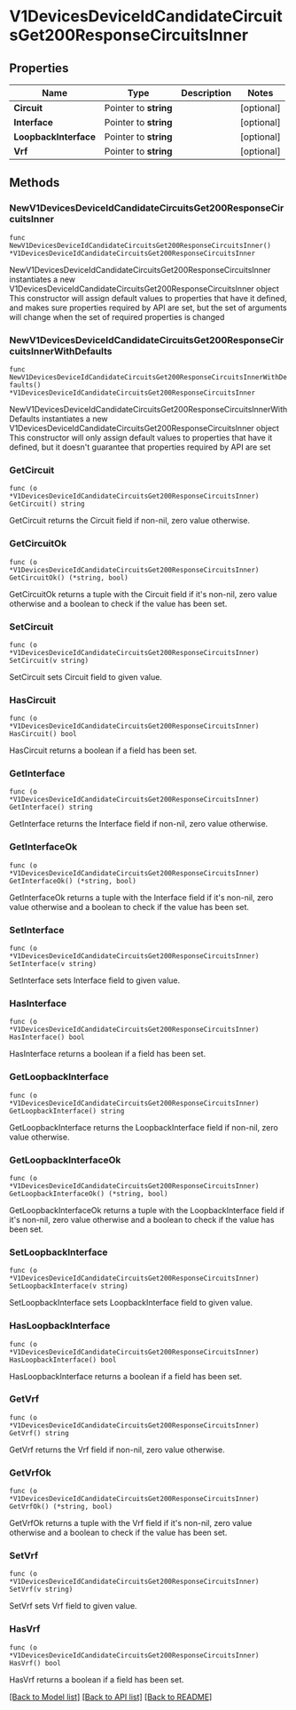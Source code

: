 # V1DevicesDeviceIdCandidateCircuitsGet200ResponseCircuitsInner

## Properties

Name | Type | Description | Notes
------------ | ------------- | ------------- | -------------
**Circuit** | Pointer to **string** |  | [optional] 
**Interface** | Pointer to **string** |  | [optional] 
**LoopbackInterface** | Pointer to **string** |  | [optional] 
**Vrf** | Pointer to **string** |  | [optional] 

## Methods

### NewV1DevicesDeviceIdCandidateCircuitsGet200ResponseCircuitsInner

`func NewV1DevicesDeviceIdCandidateCircuitsGet200ResponseCircuitsInner() *V1DevicesDeviceIdCandidateCircuitsGet200ResponseCircuitsInner`

NewV1DevicesDeviceIdCandidateCircuitsGet200ResponseCircuitsInner instantiates a new V1DevicesDeviceIdCandidateCircuitsGet200ResponseCircuitsInner object
This constructor will assign default values to properties that have it defined,
and makes sure properties required by API are set, but the set of arguments
will change when the set of required properties is changed

### NewV1DevicesDeviceIdCandidateCircuitsGet200ResponseCircuitsInnerWithDefaults

`func NewV1DevicesDeviceIdCandidateCircuitsGet200ResponseCircuitsInnerWithDefaults() *V1DevicesDeviceIdCandidateCircuitsGet200ResponseCircuitsInner`

NewV1DevicesDeviceIdCandidateCircuitsGet200ResponseCircuitsInnerWithDefaults instantiates a new V1DevicesDeviceIdCandidateCircuitsGet200ResponseCircuitsInner object
This constructor will only assign default values to properties that have it defined,
but it doesn't guarantee that properties required by API are set

### GetCircuit

`func (o *V1DevicesDeviceIdCandidateCircuitsGet200ResponseCircuitsInner) GetCircuit() string`

GetCircuit returns the Circuit field if non-nil, zero value otherwise.

### GetCircuitOk

`func (o *V1DevicesDeviceIdCandidateCircuitsGet200ResponseCircuitsInner) GetCircuitOk() (*string, bool)`

GetCircuitOk returns a tuple with the Circuit field if it's non-nil, zero value otherwise
and a boolean to check if the value has been set.

### SetCircuit

`func (o *V1DevicesDeviceIdCandidateCircuitsGet200ResponseCircuitsInner) SetCircuit(v string)`

SetCircuit sets Circuit field to given value.

### HasCircuit

`func (o *V1DevicesDeviceIdCandidateCircuitsGet200ResponseCircuitsInner) HasCircuit() bool`

HasCircuit returns a boolean if a field has been set.

### GetInterface

`func (o *V1DevicesDeviceIdCandidateCircuitsGet200ResponseCircuitsInner) GetInterface() string`

GetInterface returns the Interface field if non-nil, zero value otherwise.

### GetInterfaceOk

`func (o *V1DevicesDeviceIdCandidateCircuitsGet200ResponseCircuitsInner) GetInterfaceOk() (*string, bool)`

GetInterfaceOk returns a tuple with the Interface field if it's non-nil, zero value otherwise
and a boolean to check if the value has been set.

### SetInterface

`func (o *V1DevicesDeviceIdCandidateCircuitsGet200ResponseCircuitsInner) SetInterface(v string)`

SetInterface sets Interface field to given value.

### HasInterface

`func (o *V1DevicesDeviceIdCandidateCircuitsGet200ResponseCircuitsInner) HasInterface() bool`

HasInterface returns a boolean if a field has been set.

### GetLoopbackInterface

`func (o *V1DevicesDeviceIdCandidateCircuitsGet200ResponseCircuitsInner) GetLoopbackInterface() string`

GetLoopbackInterface returns the LoopbackInterface field if non-nil, zero value otherwise.

### GetLoopbackInterfaceOk

`func (o *V1DevicesDeviceIdCandidateCircuitsGet200ResponseCircuitsInner) GetLoopbackInterfaceOk() (*string, bool)`

GetLoopbackInterfaceOk returns a tuple with the LoopbackInterface field if it's non-nil, zero value otherwise
and a boolean to check if the value has been set.

### SetLoopbackInterface

`func (o *V1DevicesDeviceIdCandidateCircuitsGet200ResponseCircuitsInner) SetLoopbackInterface(v string)`

SetLoopbackInterface sets LoopbackInterface field to given value.

### HasLoopbackInterface

`func (o *V1DevicesDeviceIdCandidateCircuitsGet200ResponseCircuitsInner) HasLoopbackInterface() bool`

HasLoopbackInterface returns a boolean if a field has been set.

### GetVrf

`func (o *V1DevicesDeviceIdCandidateCircuitsGet200ResponseCircuitsInner) GetVrf() string`

GetVrf returns the Vrf field if non-nil, zero value otherwise.

### GetVrfOk

`func (o *V1DevicesDeviceIdCandidateCircuitsGet200ResponseCircuitsInner) GetVrfOk() (*string, bool)`

GetVrfOk returns a tuple with the Vrf field if it's non-nil, zero value otherwise
and a boolean to check if the value has been set.

### SetVrf

`func (o *V1DevicesDeviceIdCandidateCircuitsGet200ResponseCircuitsInner) SetVrf(v string)`

SetVrf sets Vrf field to given value.

### HasVrf

`func (o *V1DevicesDeviceIdCandidateCircuitsGet200ResponseCircuitsInner) HasVrf() bool`

HasVrf returns a boolean if a field has been set.


[[Back to Model list]](../README.md#documentation-for-models) [[Back to API list]](../README.md#documentation-for-api-endpoints) [[Back to README]](../README.md)


